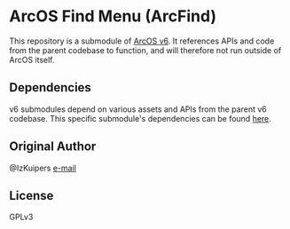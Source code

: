 # ArcOS Find Menu (ArcFind)

This repository is a submodule of [ArcOS v6](https://github.com/IzK-ArcOS/v6). It references APIs and code from the parent codebase to function, and will therefore not run outside of ArcOS itself.

## Dependencies

v6 submodules depend on various assets and APIs from the parent v6 codebase. This specific submodule's dependencies can be found [here](./DEPS.md).

## Original Author

@IzKuipers [e-mail](mailto:izaak@arcapi.nl)

## License

GPLv3

